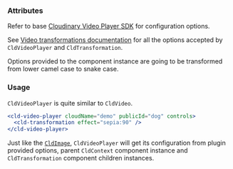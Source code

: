 ### Attributes

Refer to base [Cloudinary Video Player SDK](https://cloudinary.com/documentation/video_player_api_reference) for configuration options.

See [Video transformations documentation](https://cloudinary.com/documentation/video_manipulation_and_delivery) for all the options accepted by `CldVideoPlayer` and `CldTransformation`.

Options provided to the component instance are going to be transformed from lower camel case to snake case.

### Usage

`CldVideoPlayer` is quite similar to `CldVideo`.

```jsx
<cld-video-player cloudName="demo" publicId="dog" controls>
  <cld-transformation effect="sepia:90" />
</cld-video-player>
```

Just like the [`CldImage`](#Cldimage), `CldVideoPlayer` will get its configuration from plugin provided options, parent `CldContext` component instance and `CldTransformation` component children instances.
